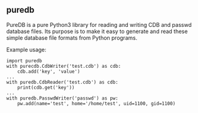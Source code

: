 puredb
--

PureDB is a pure Python3 library for reading and writing CDB and passwd database files. Its purpose is to make it easy to generate
and read these simple database file formats from Python programs.  

Example usage:

    import puredb
    with purecdb.CdbWriter('test.cdb') as cdb:
        cdb.add('key', 'value')
    ...
    with puredb.CdbReader('test.cdb') as cdb:
        print(cdb.get('key'))
    ...
    with puredb.PasswdWriter('passwd') as pw:
        pw.add(name='test', home='/home/test', uid=1100, gid=1100)